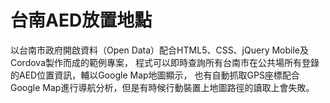 # 台南AED放置地點
以台南市政府開啟資料（Open Data）配合HTML5、CSS、jQuery Mobile及Cordova製作而成的範例專案， 
程式可以即時查詢所有台南市在公共場所有登錄的AED位置資訊，輔以Google Map地圖顯示，
也有自動抓取GPS座標配合Google Map進行導航分析，但是有時候行動裝置上地圖路徑的讀取上會失敗。
